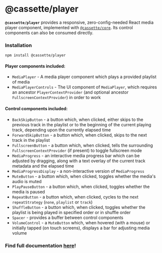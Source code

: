 # @cassette/player

**`@cassette/player`** provides a responsive, zero-config-needed React media player component, implemented with [`@cassette/core`](/packages/core). Its control components can also be consumed directly.

### Installation

```console
npm install @cassette/player
```

#### Player components included:

- `MediaPlayer` - A media player component which plays a provided playlist of media
- `MediaPlayerControls` - The UI component of `MediaPlayer`, which requires an ancestor `PlayerContextProvider` (and optional ancestor `FullscreenContextProvider`) in order to work

#### Control components included:

- `BackSkipButton` - a button which, when clicked, either skips to the previous track in the playlist or to the beginning of the current playing track, depending upon the currently elapsed time
- `ForwardSkipButton` - a button which, when clicked, skips to the next track in the playlist
- `FullscreenButton` - a button which, when clicked, tells the surrounding `FullscreenContextProvider` (if present) to toggle fullscreen mode
- `MediaProgress` - an interactive media progress bar which can be adjusted by dragging, along with a text overlay of the current track metadata and the elapsed time
- `MediaProgressDisplay` - a non-interactive version of `MediaProgress`
- `MuteButton` - a button which, when clicked, toggles whether the media's audio is muted
- `PlayPauseButton` - a button which, when clicked, toggles whether the media is paused
- `RepeatButton` - a button which, when clicked, cycles to the next `repeatStrategy` (`none`, `playlist` or `track`)
- `ShuffleButton` - a button which, when clicked, toggles whether the playlist is being played in specified order or in shuffle order
- `Spacer` - provides a buffer between control components
- `VolumeControl` - a `MuteButton` which, when hovered (with a mouse) or initially tapped (on touch screens), displays a bar for adjusting media volume

### Find full documentation [here](https://benwiley4000.github.io/cassette/styleguide/#cassetteplayer)!
